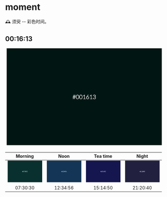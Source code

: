 # moment

🕰 须臾 -- 彩色时间。

## 00:16:13

![00:16:13](src/img/001613.png)

|  Morning | Noon | Tea time | Night |
| :---: | :---: | :---: | :---: |
| ![07:30:30](src/img/073030.png) | ![12:34:56](src/img/123456.png) | ![15:14:50](src/img/151450.png) | ![21:20:40](src/img/212040.png) |
| 07:30:30 | 12:34:56 | 15:14:50 | 21:20:40 |
